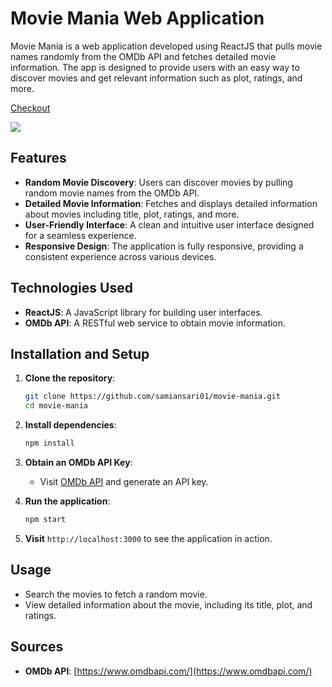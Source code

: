 # Movie Mania Web Application

Movie Mania is a web application developed using ReactJS that pulls movie names randomly from the OMDb API and fetches detailed movie information. The app is designed to provide users with an easy way to discover movies and get relevant information such as plot, ratings, and more.



[Checkout](https://movie-mania-2024.netlify.app/)


![](https://github.com/samiansari01/movie-mania/blob/2f130d695c722a37884bb3022d8b6856640eb73e/Screenshot.png)


## Features

- **Random Movie Discovery**: Users can discover movies by pulling random movie names from the OMDb API.
- **Detailed Movie Information**: Fetches and displays detailed information about movies including title, plot, ratings, and more.
- **User-Friendly Interface**: A clean and intuitive user interface designed for a seamless experience.
- **Responsive Design**: The application is fully responsive, providing a consistent experience across various devices.

## Technologies Used

- **ReactJS**: A JavaScript library for building user interfaces.
- **OMDb API**: A RESTful web service to obtain movie information.

## Installation and Setup

1. **Clone the repository**:
    ```bash
    git clone https://github.com/samiansari01/movie-mania.git
    cd movie-mania
    ```

2. **Install dependencies**:
    ```bash
    npm install
    ```

3. **Obtain an OMDb API Key**:
   - Visit [OMDb API](https://www.omdbapi.com/apikey.aspx) and generate an API key.


4. **Run the application**:
    ```bash
    npm start
    ```

5. **Visit** `http://localhost:3000` to see the application in action.

## Usage

- Search the movies to fetch a random movie.
- View detailed information about the movie, including its title, plot, and ratings.

## Sources

- **OMDb API**: [https://www.omdbapi.com/](https://www.omdbapi.com/)


